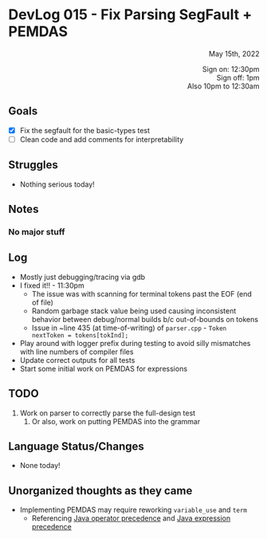 # DevLog 015 - Fix Parsing SegFault + PEMDAS
<div align="right">
May 15th, 2022

Sign on: 12:30pm\
Sign off: 1pm\
Also 10pm to 12:30am
</div>

## Goals
- [x] Fix the segfault for the basic-types test
- [ ] Clean code and add comments for interpretability

## Struggles
- Nothing serious today!

## Notes
### No major stuff

## Log
- Mostly just debugging/tracing via gdb
- I fixed it!! - 11:30pm
  - The issue was with scanning for terminal tokens past the EOF (end of file)
  - Random garbage stack value being used causing inconsistent behavior between debug/normal builds b/c out-of-bounds on tokens
  - Issue in ~line 435 (at time-of-writing) of `parser.cpp` - `Token nextToken = tokens[tokInd];`
- Play around with logger prefix during testing to avoid silly mismatches with line numbers of compiler files
- Update correct outputs for all tests
- Start some initial work on PEMDAS for expressions

## TODO
1. Work on parser to correctly parse the full-design test
   1. Or also, work on putting PEMDAS into the grammar

## Language Status/Changes
- None today!

## Unorganized thoughts as they came
- Implementing PEMDAS may require reworking `variable_use` and `term`
  - Referencing [Java operator precedence](https://docs.oracle.com/javase/tutorial/java/nutsandbolts/operators.html) and [Java expression precedence](https://www.javatpoint.com/highest-precedence-in-java)